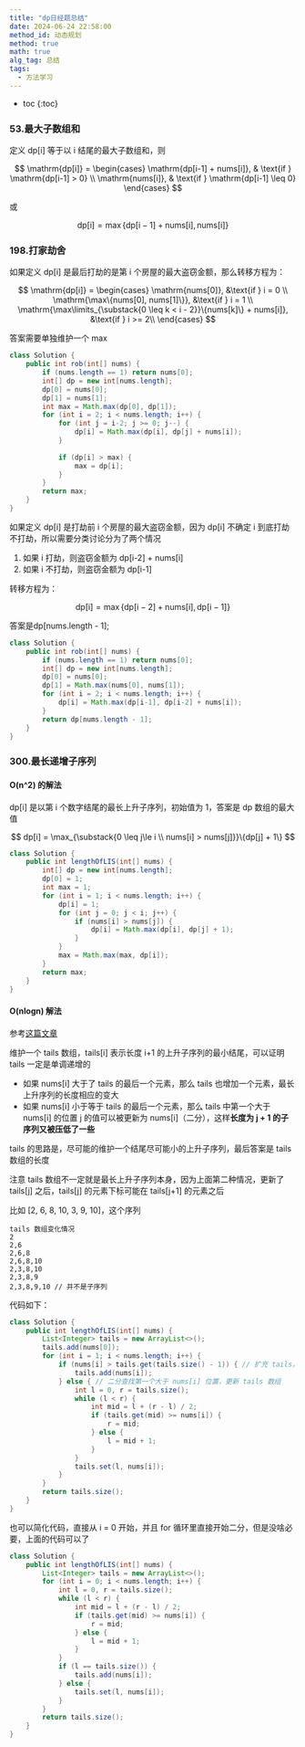 ```yaml
---
title: "dp日经题总结"
date: 2024-06-24 22:58:00
method_id: 动态规划
method: true
math: true
alg_tag: 总结
tags:
  - 方法学习
---
```


* toc
{:toc}


### 53.最大子数组和

定义 dp[i] 等于以 i 结尾的最大子数组和，则

$$
\mathrm{dp[i]} =
\begin{cases}
\mathrm{dp[i-1] + nums[i]}, & \text{if } \mathrm{dp[i-1] > 0} \\
\mathrm{nums[i]}, & \text{if } \mathrm{dp[i-1] \leq 0}
\end{cases}
$$

或

$$
\mathrm{dp[i]= \max\{dp[i-1] + nums[i], nums[i]\}}
$$

### 198.打家劫舍

如果定义 dp[i] 是最后打劫的是第 i 个房屋的最大盗窃金额，那么转移方程为：

$$
\mathrm{dp[i]} =
\begin{cases}
\mathrm{nums[0]}, &\text{if } i = 0 \\
\mathrm{\max\{nums[0], nums[1]\}}, &\text{if } i = 1 \\
\mathrm{\max\limits_{\substack{0 \leq k < i - 2}}\{nums[k]\} + nums[i]}, &\text{if } i >= 2\\
\end{cases}
$$

答案需要单独维护一个 max
```java
class Solution {
    public int rob(int[] nums) {
        if (nums.length == 1) return nums[0];
        int[] dp = new int[nums.length];
        dp[0] = nums[0];
        dp[1] = nums[1];
        int max = Math.max(dp[0], dp[1]);
        for (int i = 2; i < nums.length; i++) {
            for (int j = i-2; j >= 0; j--) {
                dp[i] = Math.max(dp[i], dp[j] + nums[i]);
            }
            
            if (dp[i] > max) {
                max = dp[i];
            }
        }
        return max;
    }
}
```

如果定义 dp[i] 是打劫前 i 个房屋的最大盗窃金额，因为 dp[i] 不确定 i 到底打劫不打劫，所以需要分类讨论分为了两个情况
1. 如果 i 打劫，则盗窃金额为 dp[i-2] + nums[i]
2. 如果 i 不打劫，则盗窃金额为 dp[i-1]

转移方程为：

$$
\mathrm{dp[i] = \max\{dp[i - 2] + nums[i], dp[i-1]\}}
$$

答案是dp[nums.length - 1];

```java
class Solution {
    public int rob(int[] nums) {
        if (nums.length == 1) return nums[0];
        int[] dp = new int[nums.length];
        dp[0] = nums[0];
        dp[1] = Math.max(nums[0], nums[1]);
        for (int i = 2; i < nums.length; i++) {
            dp[i] = Math.max(dp[i-1], dp[i-2] + nums[i]);
        }
        return dp[nums.length - 1];
    }
}
```


### 300.最长递增子序列

#### O(n^2) 的解法
dp[i] 是以第 i 个数字结尾的最长上升子序列，初始值为 1，答案是 dp 数组的最大值

$$
dp[i] = \max_{\substack{0 \leq j\le i \\ nums[i] > nums[j]}}\{dp[j] + 1\}
$$

```java
class Solution {
    public int lengthOfLIS(int[] nums) {
        int[] dp = new int[nums.length];
        dp[0] = 1;
        int max = 1;
        for (int i = 1; i < nums.length; i++) {
            dp[i] = 1;
            for (int j = 0; j < i; j++) {
                if (nums[i] > nums[j]) {
                    dp[i] = Math.max(dp[i], dp[j] + 1);
                }
            }
            max = Math.max(max, dp[i]);
        }
        return max;
    }
}
```

#### O(nlogn) 解法

参考[这篇文章](https://writings.sh/post/longest-increasing-subsequence-revisited)

维护一个 tails 数组，tails[i] 表示长度 i+1 的上升子序列的最小结尾，可以证明 tails 一定是单调递增的

* 如果 nums[i] 大于了 tails 的最后一个元素，那么 tails 也增加一个元素，最长上升序列的长度相应的变大
* 如果 nums[i] 小于等于 tails 的最后一个元素，那么 tails 中第一个大于 nums[i] 的位置 j 的值可以被更新为 nums[i]（二分），这样**长度为 j + 1 的子序列又被压低了一些**

tails 的思路是，尽可能的维护一个结尾尽可能小的上升子序列，最后答案是 tails 数组的长度

注意 tails 数组不一定就是最长上升子序列本身，因为上面第二种情况，更新了 tails[j] 之后，tails[j] 的元素下标可能在 tails[j+1] 的元素之后

比如 [2, 6, 8, 10, 3, 9, 10]，这个序列

```text
tails 数组变化情况
2
2,6
2,6,8
2,6,8,10
2,3,8,10
2,3,8,9
2,3,8,9,10 // 并不是子序列
```

代码如下：

```java
class Solution {
    public int lengthOfLIS(int[] nums) {
        List<Integer> tails = new ArrayList<>();
        tails.add(nums[0]);
        for (int i = 1; i < nums.length; i++) {
            if (nums[i] > tails.get(tails.size() - 1)) { // 扩充 tails，长度增长 1
                tails.add(nums[i]);
            } else { // 二分查找第一个大于 nums[i] 位置，更新 tails 数组
                int l = 0, r = tails.size();
                while (l < r) {
                    int mid = l + (r - l) / 2;
                    if (tails.get(mid) >= nums[i]) {
                        r = mid;
                    } else {
                        l = mid + 1;
                    }
                }
                tails.set(l, nums[i]);
            }
        }
        return tails.size();
    }
}
```

也可以简化代码，直接从 i = 0 开始，并且 for 循环里直接开始二分，但是没啥必要，上面的代码可以了

```java
class Solution {
    public int lengthOfLIS(int[] nums) {
        List<Integer> tails = new ArrayList<>();
        for (int i = 0; i < nums.length; i++) {
            int l = 0, r = tails.size();
            while (l < r) {
                int mid = l + (r - l) / 2;
                if (tails.get(mid) >= nums[i]) {
                    r = mid;
                } else {
                    l = mid + 1;
                }
            }
            if (l == tails.size()) {
                tails.add(nums[i]);
            } else {
                tails.set(l, nums[i]);
            }
        }
        return tails.size();
    }
}
```



